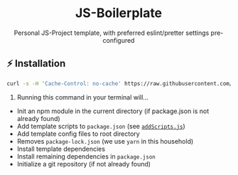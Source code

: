 <h1 align="center">JS-Boilerplate</h1>
<p align="center">Personal JS-Project template, with preferred eslint/pretter settings pre-configured</p>

## ⚡️ Installation

```bash
curl -s -H 'Cache-Control: no-cache' https://raw.githubusercontent.com/FellowshipOfThePing/js-boilerplate/master/install.sh | bash
```

1. Running this command in your terminal will...
- Init an npm module in the current directory (if package.json is not already found)
- Add template scripts to `package.json` (see [`addScripts.js`](./addScripts.js))
- Add template config files to root directory
- Removes `package-lock.json` (we use `yarn` in this household)
- Install template dependencies
- Install remaining dependencies in `package.json`
- Initialize a git repository (if not already found)
